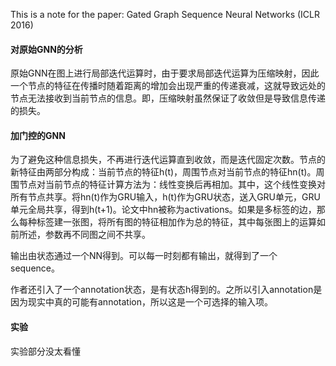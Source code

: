 This is a note for the paper: Gated Graph Sequence Neural Networks (ICLR 2016)



#### 对原始GNN的分析

原始GNN在图上进行局部迭代运算时，由于要求局部迭代运算为压缩映射，因此一个节点的特征在传播时随着距离的增加会出现严重的传递衰减，这就导致远处的节点无法接收到当前节点的信息。即，压缩映射虽然保证了收敛但是导致信息传递的损失。  

#### 加门控的GNN

为了避免这种信息损失，不再进行迭代运算直到收敛，而是迭代固定次数。节点的新特征由两部分构成：当前节点的特征h(t)，周围节点对当前节点的特征hn(t)。周围节点对当前节点的特征计算方法为：线性变换后再相加。其中，这个线性变换对所有节点共享。将hn(t)作为GRU输入，h(t)作为GRU状态，送入GRU单元，GRU单元全局共享，得到h(t+1)。论文中hn被称为activations。如果是多标签的边，那么每种标签建一张图，将所有图的特征相加作为总的特征，其中每张图上的运算如前所述，参数再不同图之间不共享。   

输出由状态通过一个NN得到。可以每一时刻都有输出，就得到了一个sequence。      

作者还引入了一个annotation状态，是有状态h得到的。之所以引入annotation是因为现实中真的可能有annotation，所以这是一个可选择的输入项。   

#### 实验

实验部分没太看懂